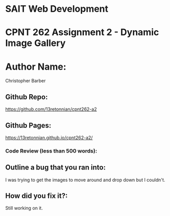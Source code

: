 # SAIT Web Development
# CPNT 262 Assignment 2 - Dynamic Image Gallery

# Author Name:
Christopher Barber

## Github Repo:
https://github.com/13retonnian/cpnt262-a2
## Github Pages:
https://13retonnian.github.io/cpnt262-a2/

### Code Review (less than 500 words):


## Outline a bug that you ran into:
I was trying to get the images to move around and drop down but I couldn't.
## How did you fix it?:
Still working on it.
